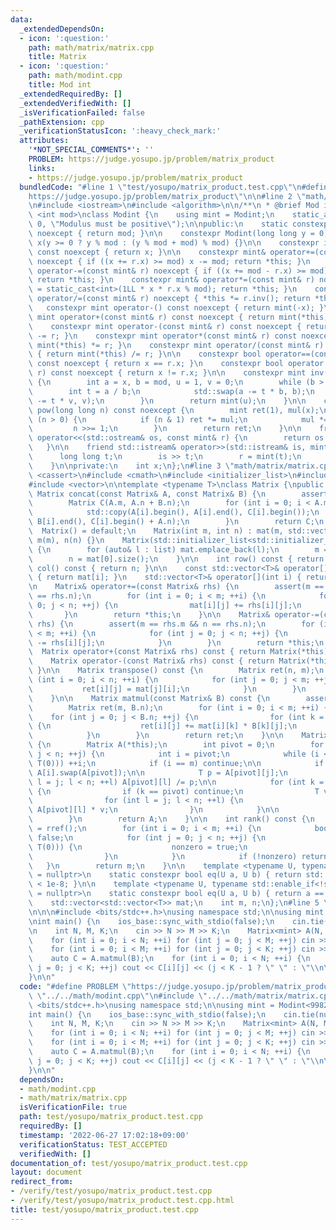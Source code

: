 ```yaml
---
data:
  _extendedDependsOn:
  - icon: ':question:'
    path: math/matrix/matrix.cpp
    title: Matrix
  - icon: ':question:'
    path: math/modint.cpp
    title: Mod int
  _extendedRequiredBy: []
  _extendedVerifiedWith: []
  _isVerificationFailed: false
  _pathExtension: cpp
  _verificationStatusIcon: ':heavy_check_mark:'
  attributes:
    '*NOT_SPECIAL_COMMENTS*': ''
    PROBLEM: https://judge.yosupo.jp/problem/matrix_product
    links:
    - https://judge.yosupo.jp/problem/matrix_product
  bundledCode: "#line 1 \"test/yosupo/matrix_product.test.cpp\"\n#define PROBLEM \"\
    https://judge.yosupo.jp/problem/matrix_product\"\n\n#line 2 \"math/modint.cpp\"\
    \n#include <iostream>\n#include <algorithm>\n\n/**\n * @brief Mod int\n */\ntemplate\
    \ <int mod>\nclass Modint {\n    using mint = Modint;\n    static_assert(mod >\
    \ 0, \"Modulus must be positive\");\n\npublic:\n    static constexpr int get_mod()\
    \ noexcept { return mod; }\n\n    constexpr Modint(long long y = 0) noexcept :\
    \ x(y >= 0 ? y % mod : (y % mod + mod) % mod) {}\n\n    constexpr int value()\
    \ const noexcept { return x; }\n\n    constexpr mint& operator+=(const mint& r)\
    \ noexcept { if ((x += r.x) >= mod) x -= mod; return *this; }\n    constexpr mint&\
    \ operator-=(const mint& r) noexcept { if ((x += mod - r.x) >= mod) x -= mod;\
    \ return *this; }\n    constexpr mint& operator*=(const mint& r) noexcept { x\
    \ = static_cast<int>(1LL * x * r.x % mod); return *this; }\n    constexpr mint&\
    \ operator/=(const mint& r) noexcept { *this *= r.inv(); return *this; }\n\n \
    \   constexpr mint operator-() const noexcept { return mint(-x); }\n\n    constexpr\
    \ mint operator+(const mint& r) const noexcept { return mint(*this) += r; }\n\
    \    constexpr mint operator-(const mint& r) const noexcept { return mint(*this)\
    \ -= r; }\n    constexpr mint operator*(const mint& r) const noexcept { return\
    \ mint(*this) *= r; }\n    constexpr mint operator/(const mint& r) const noexcept\
    \ { return mint(*this) /= r; }\n\n    constexpr bool operator==(const mint& r)\
    \ const noexcept { return x == r.x; }\n    constexpr bool operator!=(const mint&\
    \ r) const noexcept { return x != r.x; }\n\n    constexpr mint inv() const noexcept\
    \ {\n        int a = x, b = mod, u = 1, v = 0;\n        while (b > 0) {\n    \
    \        int t = a / b;\n            std::swap(a -= t * b, b);\n            std::swap(u\
    \ -= t * v, v);\n        }\n        return mint(u);\n    }\n\n    constexpr mint\
    \ pow(long long n) const noexcept {\n        mint ret(1), mul(x);\n        while\
    \ (n > 0) {\n            if (n & 1) ret *= mul;\n            mul *= mul;\n   \
    \         n >>= 1;\n        }\n        return ret;\n    }\n\n    friend std::ostream&\
    \ operator<<(std::ostream& os, const mint& r) {\n        return os << r.x;\n \
    \   }\n\n    friend std::istream& operator>>(std::istream& is, mint& r) {\n  \
    \      long long t;\n        is >> t;\n        r = mint(t);\n        return is;\n\
    \    }\n\nprivate:\n    int x;\n};\n#line 3 \"math/matrix/matrix.cpp\"\n#include\
    \ <cassert>\n#include <cmath>\n#include <initializer_list>\n#include <type_traits>\n\
    #include <vector>\n\ntemplate <typename T>\nclass Matrix {\npublic:\n    static\
    \ Matrix concat(const Matrix& A, const Matrix& B) {\n        assert(A.m == B.m);\n\
    \        Matrix C(A.m, A.n + B.n);\n        for (int i = 0; i < A.m; ++i) {\n\
    \            std::copy(A[i].begin(), A[i].end(), C[i].begin());\n            std::copy(B[i].begin(),\
    \ B[i].end(), C[i].begin() + A.n);\n        }\n        return C;\n    }\n\n  \
    \  Matrix() = default;\n    Matrix(int m, int n) : mat(m, std::vector<T>(n)),\
    \ m(m), n(n) {}\n    Matrix(std::initializer_list<std::initializer_list<T>> list)\
    \ {\n        for (auto& l : list) mat.emplace_back(l);\n        m = mat.size();\n\
    \        n = mat[0].size();\n    }\n\n    int row() const { return m; }\n    int\
    \ col() const { return n; }\n\n    const std::vector<T>& operator[](int i) const\
    \ { return mat[i]; }\n    std::vector<T>& operator[](int i) { return mat[i]; }\n\
    \n    Matrix& operator+=(const Matrix& rhs) {\n        assert(m == rhs.m && n\
    \ == rhs.n);\n        for (int i = 0; i < m; ++i) {\n            for (int j =\
    \ 0; j < n; ++j) {\n                mat[i][j] += rhs[i][j];\n            }\n \
    \       }\n        return *this;\n    }\n\n    Matrix& operator-=(const Matrix&\
    \ rhs) {\n        assert(m == rhs.m && n == rhs.n);\n        for (int i = 0; i\
    \ < m; ++i) {\n            for (int j = 0; j < n; ++j) {\n                mat[i][j]\
    \ -= rhs[i][j];\n            }\n        }\n        return *this;\n    }\n\n  \
    \  Matrix operator+(const Matrix& rhs) const { return Matrix(*this) += rhs; }\n\
    \    Matrix operator-(const Matrix& rhs) const { return Matrix(*this) -= rhs;\
    \ }\n\n    Matrix transpose() const {\n        Matrix ret(n, m);\n        for\
    \ (int i = 0; i < n; ++i) {\n            for (int j = 0; j < m; ++j) {\n     \
    \           ret[i][j] = mat[j][i];\n            }\n        }\n        return ret;\n\
    \    }\n\n    Matrix matmul(const Matrix& B) const {\n        assert(n == B.m);\n\
    \        Matrix ret(m, B.n);\n        for (int i = 0; i < m; ++i) {\n        \
    \    for (int j = 0; j < B.n; ++j) {\n                for (int k = 0; k < n; ++k)\
    \ {\n                    ret[i][j] += mat[i][k] * B[k][j];\n                }\n\
    \            }\n        }\n        return ret;\n    }\n\n    Matrix rref() const\
    \ {\n        Matrix A(*this);\n        int pivot = 0;\n        for (int j = 0;\
    \ j < n; ++j) {\n            int i = pivot;\n            while (i < m && eq(A[i][j],\
    \ T(0))) ++i;\n            if (i == m) continue;\n\n            if (i != pivot)\
    \ A[i].swap(A[pivot]);\n\n            T p = A[pivot][j];\n            for (int\
    \ l = j; l < n; ++l) A[pivot][l] /= p;\n\n            for (int k = 0; k < m; ++k)\
    \ {\n                if (k == pivot) continue;\n                T v = A[k][j];\n\
    \                for (int l = j; l < n; ++l) {\n                    A[k][l] -=\
    \ A[pivot][l] * v;\n                }\n            }\n\n            ++pivot;\n\
    \        }\n        return A;\n    }\n\n    int rank() const {\n        auto A\
    \ = rref();\n        for (int i = 0; i < m; ++i) {\n            bool nonzero =\
    \ false;\n            for (int j = 0; j < n; ++j) {\n                if (!eq(A[i][j],\
    \ T(0))) {\n                    nonzero = true;\n                    break;\n\
    \                }\n            }\n            if (!nonzero) return i;\n     \
    \   }\n        return m;\n    }\n\n    template <typename U, typename std::enable_if<std::is_floating_point<U>::value>::type*\
    \ = nullptr>\n    static constexpr bool eq(U a, U b) { return std::abs(a - b)\
    \ < 1e-8; }\n\n    template <typename U, typename std::enable_if<!std::is_floating_point<U>::value>::type*\
    \ = nullptr>\n    static constexpr bool eq(U a, U b) { return a == b; }\n\nprotected:\n\
    \    std::vector<std::vector<T>> mat;\n    int m, n;\n};\n#line 5 \"test/yosupo/matrix_product.test.cpp\"\
    \n\n\n#include <bits/stdc++.h>\nusing namespace std;\n\nusing mint = Modint<998244353>;\n\
    \nint main() {\n    ios_base::sync_with_stdio(false);\n    cin.tie(nullptr);\n\
    \n    int N, M, K;\n    cin >> N >> M >> K;\n    Matrix<mint> A(N, M), B(M, K);\n\
    \    for (int i = 0; i < N; ++i) for (int j = 0; j < M; ++j) cin >> A[i][j];\n\
    \    for (int i = 0; i < M; ++i) for (int j = 0; j < K; ++j) cin >> B[i][j];\n\
    \    auto C = A.matmul(B);\n    for (int i = 0; i < N; ++i) {\n        for (int\
    \ j = 0; j < K; ++j) cout << C[i][j] << (j < K - 1 ? \" \" : \"\\n\");\n    }\n\
    }\n\n"
  code: "#define PROBLEM \"https://judge.yosupo.jp/problem/matrix_product\"\n\n#include\
    \ \"../../math/modint.cpp\"\n#include \"../../math/matrix/matrix.cpp\"\n\n\n#include\
    \ <bits/stdc++.h>\nusing namespace std;\n\nusing mint = Modint<998244353>;\n\n\
    int main() {\n    ios_base::sync_with_stdio(false);\n    cin.tie(nullptr);\n\n\
    \    int N, M, K;\n    cin >> N >> M >> K;\n    Matrix<mint> A(N, M), B(M, K);\n\
    \    for (int i = 0; i < N; ++i) for (int j = 0; j < M; ++j) cin >> A[i][j];\n\
    \    for (int i = 0; i < M; ++i) for (int j = 0; j < K; ++j) cin >> B[i][j];\n\
    \    auto C = A.matmul(B);\n    for (int i = 0; i < N; ++i) {\n        for (int\
    \ j = 0; j < K; ++j) cout << C[i][j] << (j < K - 1 ? \" \" : \"\\n\");\n    }\n\
    }\n\n"
  dependsOn:
  - math/modint.cpp
  - math/matrix/matrix.cpp
  isVerificationFile: true
  path: test/yosupo/matrix_product.test.cpp
  requiredBy: []
  timestamp: '2022-06-27 17:02:18+09:00'
  verificationStatus: TEST_ACCEPTED
  verifiedWith: []
documentation_of: test/yosupo/matrix_product.test.cpp
layout: document
redirect_from:
- /verify/test/yosupo/matrix_product.test.cpp
- /verify/test/yosupo/matrix_product.test.cpp.html
title: test/yosupo/matrix_product.test.cpp
---
```

